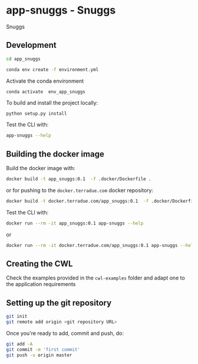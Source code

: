 # app-snuggs - Snuggs

Snuggs

## Development 

```bash
cd app_snuggs
```

```bash
conda env create -f environment.yml
```

Activate the conda environment

```bash
conda activate  env_app_snuggs
```

To build and install the project locally:

```
python setup.py install
```

Test the CLI with:

```bash
app-snuggs --help
```

## Building the docker image

Build the docker image with:

```bash
docker build -t app_snuggs:0.1  -f .docker/Dockerfile .
```

or for pushing to the `docker.terradue.com` docker repository:

```bash
docker build -t docker.terradue.com/app_snuggs:0.1  -f .docker/Dockerfile .
```

Test the CLI with:

```bash
docker run --rm -it app_snuggs:0.1 app-snuggs --help
```

or 

```bash
docker run --rm -it docker.terradue.com/app_snuggs:0.1 app-snuggs --help
```

## Creating the CWL

Check the examples provided in the `cwl-examples` folder and adapt one to the application requirements

## Setting up the git repository

```bash
git init
git remote add origin <git repository URL>
```

Once you're ready to add, commit and push, do:

```bash
git add -A
git commit -m 'first commit'
git push -u origin master
```

